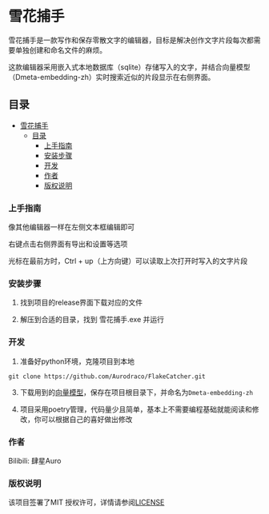 # 雪花捕手

雪花捕手是一款写作和保存零散文字的编辑器，目标是解决创作文字片段每次都需要单独创建和命名文件的麻烦。

这款编辑器采用嵌入式本地数据库（sqlite）存储写入的文字，并结合向量模型（Dmeta-embedding-zh）实时搜索近似的片段显示在右侧界面。
 
## 目录

- [雪花捕手](#雪花捕手)
  - [目录](#目录)
    - [上手指南](#上手指南)
    - [安装步骤](#安装步骤)
    - [开发](#开发)
    - [作者](#作者)
    - [版权说明](#版权说明)

### 上手指南

像其他编辑器一样在左侧文本框编辑即可

右键点击右侧界面有导出和设置等选项

光标在最前方时，Ctrl + up（上方向键）可以读取上次打开时写入的文字片段

### 安装步骤

1. 找到项目的release界面下载对应的文件

2. 解压到合适的目录，找到 雪花捕手.exe 并运行

### 开发

1. 准备好python环境，克隆项目到本地

```
git clone https://github.com/Aurodraco/FlakeCatcher.git
```

3. 下载用到的[向量模型](https://huggingface.co/DMetaSoul/Dmeta-embedding-zh)，保存在项目根目录下，并命名为`Dmeta-embedding-zh`

4. 项目采用poetry管理，代码量少且简单，基本上不需要编程基础就能阅读和修改，你可以根据自己的喜好做出修改

### 作者

Bilibili: 肆星Auro

### 版权说明

该项目签署了MIT 授权许可，详情请参阅[LICENSE](https://github.com/Aurodraco/FlakeCatcher/blob/main/LICENSE)
